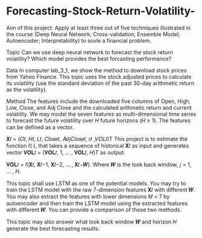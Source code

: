 # Forecasting-Stock-Return-Volatility-
Aim of this project: Apply at least three out of five techniques illustrated in the course (Deep Neural Network; Cross-validation; Ensemble Model; Autoencoder; Interpretability) to sovle a financial problem.

Topic
Can we use deep neural network to forecast the stock return volatility? Which model provides the best forcasting performance?

Data
In computer lab_3_1, we show the method to download stock prices from Yahoo Finance. This topic uses the stock adjusted prices to calculate its volatility (use the standard deviation of the past 30-day arithmetic return as the volatility).

Method
The features include the downloaded five columns of Open, High, Low, Close, and Adj Close and the calculated arithmetic return and current volatility. We may model the seven features as multi-dimensional time series to forecast the future volatility over 𝐻 future horizons (𝐻 ≥ 1). The features can be defined as a vector.

𝐗𝑡 = (𝑂𝑡, 𝐻𝑡, 𝐿𝑡, 𝐶𝑙𝑜𝑠𝑒𝑡, 𝐴𝑑𝑗𝐶𝑙𝑜𝑠𝑒𝑡, 𝑟𝑡 ,𝑉𝑂𝐿𝑡)T
This project is to estimate the function 𝑓(∙), that takes a sequence of historical 𝐗𝑡 as input and generates vector 𝐕𝐎𝐋𝑡 = (𝐕𝐎𝐋𝑡, 1, … , 𝐕𝐎𝐋𝑡, 𝐻)𝑇 as output:

𝐕𝐎𝐋𝑡 = 𝑓(𝐗𝑡, 𝐗𝑡−1, 𝐗𝑡−2, … , 𝐗𝑡−𝑾).
Where 𝑾 is the look back window, 𝑗 = 1, … , 𝐻.

This topic shall use LSTM as one of the potential models. You may try to train the LSTM model with the raw 7-dimension features 𝐗𝑡 with different 𝑾. You may also extract the features with lower dimensions 𝑀 < 7 by autoencoder and then train the LSTM model using the extracted features with different 𝑾. You can provide a comparison of those two methods.

This topic may also answer what look back window 𝑾 and horizon 𝐻 generate the best forecasting results.
